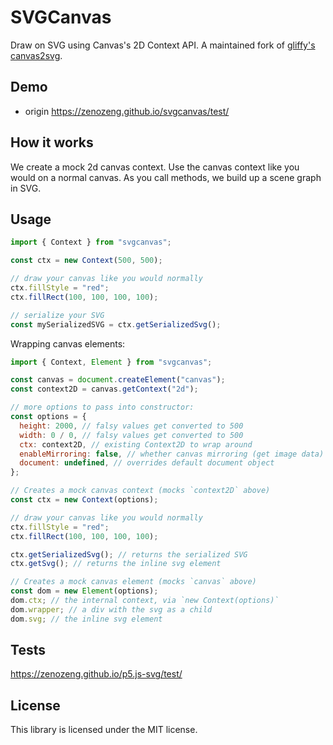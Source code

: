 # SVGCanvas

Draw on SVG using Canvas's 2D Context API. A maintained fork of
[gliffy's canvas2svg](https://github.com/gliffy/canvas2svg).

## Demo
- origin
https://zenozeng.github.io/svgcanvas/test/

## How it works

We create a mock 2d canvas context. Use the canvas context like you would on a
normal canvas. As you call methods, we build up a scene graph in SVG.

## Usage

```javascript
import { Context } from "svgcanvas";

const ctx = new Context(500, 500);

// draw your canvas like you would normally
ctx.fillStyle = "red";
ctx.fillRect(100, 100, 100, 100);

// serialize your SVG
const mySerializedSVG = ctx.getSerializedSvg();
```

Wrapping canvas elements:

```javascript
import { Context, Element } from "svgcanvas";

const canvas = document.createElement("canvas");
const context2D = canvas.getContext("2d");

// more options to pass into constructor:
const options = {
  height: 2000, // falsy values get converted to 500
  width: 0 / 0, // falsy values get converted to 500
  ctx: context2D, // existing Context2D to wrap around
  enableMirroring: false, // whether canvas mirroring (get image data) is enabled (defaults to false)
  document: undefined, // overrides default document object
};

// Creates a mock canvas context (mocks `context2D` above)
const ctx = new Context(options);

// draw your canvas like you would normally
ctx.fillStyle = "red";
ctx.fillRect(100, 100, 100, 100);

ctx.getSerializedSvg(); // returns the serialized SVG
ctx.getSvg(); // returns the inline svg element

// Creates a mock canvas element (mocks `canvas` above)
const dom = new Element(options);
dom.ctx; // the internal context, via `new Context(options)`
dom.wrapper; // a div with the svg as a child
dom.svg; // the inline svg element
```

## Tests

https://zenozeng.github.io/p5.js-svg/test/

## License

This library is licensed under the MIT license.
